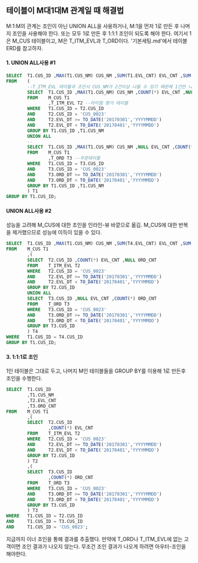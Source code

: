 ## 테이블이 M대1대M 관계일 때 해결법
M:1:M의 관계는 조인이 아닌 UNION ALL을 사용하거나, M:1을 먼저 1로 만든 후 나머지 조인을 사용해야 한다. 또는 모두 1로 만든 후 1:1:1 조인이 되도록 해야 한다.
여기서 1은 M_CUS 테이블이고, M은 T_ITM_EVL과 T_ORD이다. '기본세팅.md'에서 테이블 ERD를 참고하자.
#### 1. UNION ALL사용 #1
```sql
SELECT  T1.CUS_ID ,MAX(T1.CUS_NM) CUS_NM ,SUM(T1.EVL_CNT) EVL_CNT ,SUM(T1.ORD_CNT) ORD_CNT
FROM    (
        --T_ITM_EVL 테이블과 조인시 CUS_NM가 2건이상 나올 수 있기 때문에 1건만 나오게 하기 위해 MAX(T1.CUS_NM)을 사용
        SELECT  T1.CUS_ID ,MAX(T1.CUS_NM) CUS_NM ,COUNT(*) EVL_CNT ,NULL ORD_CNT
        FROM    M_CUS T1
                ,T_ITM_EVL T2 --아이템 평가 테이블
        WHERE   T1.CUS_ID = T2.CUS_ID
        AND     T2.CUS_ID = 'CUS_0023'
        AND     T2.EVL_DT >= TO_DATE('20170301','YYYYMMDD')
        AND     T2.EVL_DT < TO_DATE('20170401','YYYYMMDD')
        GROUP BY T1.CUS_ID ,T1.CUS_NM
        UNION ALL
        --
        SELECT  T1.CUS_ID ,MAX(T1.CUS_NM) CUS_NM ,NULL EVL_CNT ,COUNT(*) ORD_CNT
        FROM    M_CUS T1
                ,T_ORD T3 --주문테이블
        WHERE   T1.CUS_ID = T3.CUS_ID
        AND     T3.CUS_ID = 'CUS_0023'
        AND     T3.ORD_DT >= TO_DATE('20170301','YYYYMMDD')
        AND     T3.ORD_DT < TO_DATE('20170401','YYYYMMDD')
        GROUP BY T1.CUS_ID ,T1.CUS_NM
        ) T1
GROUP BY T1.CUS_ID;
```
#### UNION ALL사용 #2
성능을 고려해 M_CUS에 대한 조인을 인라인-뷰 바깥으로 옮김.
M_CUS에 대한 반복을 제거했으므로 성능에 이득이 있을 수 있다.
```sql
SELECT  T1.CUS_ID ,MAX(T1.CUS_NM) CUS_NM ,SUM(T4.EVL_CNT) EVL_CNT ,SUM(T4.ORD_CNT) ORD_CNT
FROM    M_CUS T1
        ,(
        SELECT  T2.CUS_ID ,COUNT(*) EVL_CNT ,NULL ORD_CNT
        FROM    T_ITM_EVL T2
        WHERE   T2.CUS_ID = 'CUS_0023'
        AND     T2.EVL_DT >= TO_DATE('20170301','YYYYMMDD')
        AND     T2.EVL_DT < TO_DATE('20170401','YYYYMMDD')
        GROUP BY T2.CUS_ID
        UNION ALL
        SELECT  T3.CUS_ID ,NULL EVL_CNT ,COUNT(*) ORD_CNT
        FROM    T_ORD T3
        WHERE   T3.CUS_ID = 'CUS_0023'
        AND     T3.ORD_DT >= TO_DATE('20170301','YYYYMMDD')
        AND     T3.ORD_DT < TO_DATE('20170401','YYYYMMDD')
        GROUP BY T3.CUS_ID
        ) T4
WHERE   T1.CUS_ID = T4.CUS_ID
GROUP BY T1.CUS_ID;
```

#### 3. 1:1:1로 조인
1인 테이블은 그대로 두고, 나머지 M인 테이블들을 GROUP BY를 이용해 1로 만든후 조인을 수행한다.

```sql
SELECT  T1.CUS_ID
        ,T1.CUS_NM
        ,T2.EVL_CNT
        ,T3.ORD_CNT
FROM    M_CUS T1
        ,(
        SELECT  T2.CUS_ID
                ,COUNT(*) EVL_CNT
        FROM    T_ITM_EVL T2
        WHERE   T2.CUS_ID = 'CUS_0023'
        AND     T2.EVL_DT >= TO_DATE('20170301','YYYYMMDD')
        AND     T2.EVL_DT < TO_DATE('20170401','YYYYMMDD')
        GROUP BY T2.CUS_ID
        ) T2
        ,(
        SELECT  T3.CUS_ID
                ,COUNT(*) ORD_CNT
        FROM    T_ORD T3
        WHERE   T3.CUS_ID = 'CUS_0023'
        AND     T3.ORD_DT >= TO_DATE('20170301','YYYYMMDD')
        AND     T3.ORD_DT < TO_DATE('20170401','YYYYMMDD')
        GROUP BY T3.CUS_ID
        ) T3
WHERE   T1.CUS_ID = T2.CUS_ID
AND     T1.CUS_ID = T3.CUS_ID
AND     T1.CUS_ID = 'CUS_0023';
```
지금까지 이너 조인을 통해 결과를 추출했다. 만약에 T_ORD나 T_ITM_EVL에 없는 고객이면 조인 결과가 나오지 않는다. 무조건 조인 결과가 나오게 하려면 아우터-조인을 해야한다.